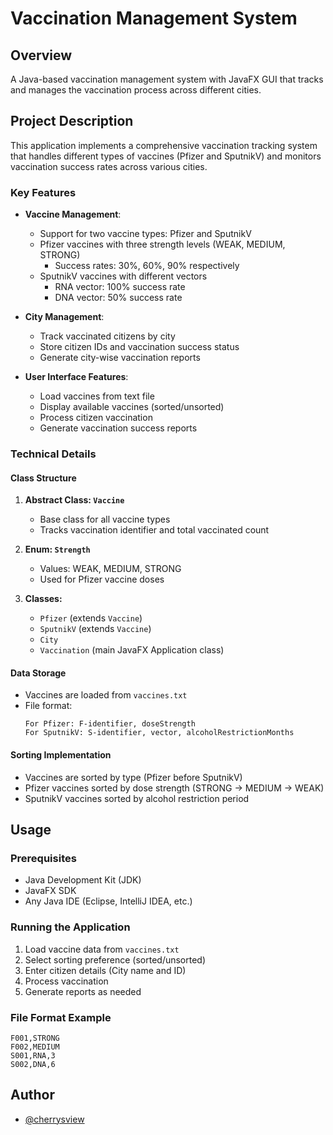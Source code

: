 # Vaccination Management System

## Overview
A Java-based vaccination management system with JavaFX GUI that tracks and manages the vaccination process across different cities.

## Project Description
This application implements a comprehensive vaccination tracking system that handles different types of vaccines (Pfizer and SputnikV) and monitors vaccination success rates across various cities.

### Key Features
- **Vaccine Management**:
  - Support for two vaccine types: Pfizer and SputnikV
  - Pfizer vaccines with three strength levels (WEAK, MEDIUM, STRONG) 
    - Success rates: 30%, 60%, 90% respectively
  - SputnikV vaccines with different vectors
    - RNA vector: 100% success rate
    - DNA vector: 50% success rate

- **City Management**:
  - Track vaccinated citizens by city
  - Store citizen IDs and vaccination success status
  - Generate city-wise vaccination reports

- **User Interface Features**:
  - Load vaccines from text file
  - Display available vaccines (sorted/unsorted)
  - Process citizen vaccination
  - Generate vaccination success reports

### Technical Details

#### Class Structure
1. **Abstract Class: `Vaccine`**
   - Base class for all vaccine types
   - Tracks vaccination identifier and total vaccinated count

2. **Enum: `Strength`**
   - Values: WEAK, MEDIUM, STRONG
   - Used for Pfizer vaccine doses

3. **Classes:**
   - `Pfizer` (extends `Vaccine`)
   - `SputnikV` (extends `Vaccine`)
   - `City`
   - `Vaccination` (main JavaFX Application class)

#### Data Storage
- Vaccines are loaded from `vaccines.txt`
- File format:
  ```
  For Pfizer: F-identifier, doseStrength
  For SputnikV: S-identifier, vector, alcoholRestrictionMonths
  ```

#### Sorting Implementation
- Vaccines are sorted by type (Pfizer before SputnikV)
- Pfizer vaccines sorted by dose strength (STRONG → MEDIUM → WEAK)
- SputnikV vaccines sorted by alcohol restriction period

## Usage

### Prerequisites
- Java Development Kit (JDK)
- JavaFX SDK
- Any Java IDE (Eclipse, IntelliJ IDEA, etc.)

### Running the Application
1. Load vaccine data from `vaccines.txt`
2. Select sorting preference (sorted/unsorted)
3. Enter citizen details (City name and ID)
4. Process vaccination
5. Generate reports as needed

### File Format Example
```
F001,STRONG
F002,MEDIUM
S001,RNA,3
S002,DNA,6
```

## Author
- [@cherrysview](https://github.com/cherrysview)
